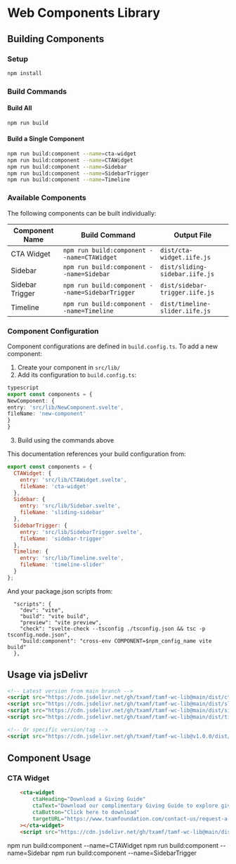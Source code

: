 # Web Components Library

## Building Components

### Setup

```bash
npm install
```

### Build Commands

#### Build All

```bash
npm run build
```

#### Build a Single Component

```bash
npm run build:component --name=cta-widget
npm run build:component --name=CTAWidget
npm run build:component --name=Sidebar
npm run build:component --name=SidebarTrigger
npm run build:component --name=Timeline
```


### Available Components

The following components can be built individually:

| Component Name | Build Command | Output File |
|---------------|---------------|-------------|
| CTA Widget | `npm run build:component --name=CTAWidget` | `dist/cta-widget.iife.js` |
| Sidebar | `npm run build:component --name=Sidebar` | `dist/sliding-sidebar.iife.js` |
| Sidebar Trigger | `npm run build:component --name=SidebarTrigger` | `dist/sidebar-trigger.iife.js` |
| Timeline | `npm run build:component --name=Timeline` | `dist/timeline-slider.iife.js` |

### Component Configuration

Component configurations are defined in `build.config.ts`. To add a new component:

1. Create your component in `src/lib/`
2. Add its configuration to `build.config.ts`:
```ts
typescript
export const components = {
NewComponent: {
entry: 'src/lib/NewComponent.svelte',
fileName: 'new-component'
}
}
```

3. Build using the commands above

This documentation references your build configuration from:

```js
export const components = {
  CTAWidget: {
    entry: 'src/lib/CTAWidget.svelte',
    fileName: 'cta-widget'
  },
  Sidebar: {
    entry: 'src/lib/Sidebar.svelte',
    fileName: 'sliding-sidebar'
  },
  SidebarTrigger: {
    entry: 'src/lib/SidebarTrigger.svelte',
    fileName: 'sidebar-trigger'
  },
  Timeline: {
    entry: 'src/lib/Timeline.svelte',
    fileName: 'timeline-slider'
  }
};
```
And your package.json scripts from:
```
  "scripts": {
    "dev": "vite",
    "build": "vite build",
    "preview": "vite preview",
    "check": "svelte-check --tsconfig ./tsconfig.json && tsc -p tsconfig.node.json",
    "build:component": "cross-env COMPONENT=$npm_config_name vite build"
  },
```

## Usage via jsDelivr

```html
<!-- Latest version from main branch -->
<script src="https://cdn.jsdelivr.net/gh/txamf/tamf-wc-lib@main/dist/cta-widget.iife.js"></script>
<script src="https://cdn.jsdelivr.net/gh/txamf/tamf-wc-lib@main/dist/sliding-sidebar.iife.js"></script>
<script src="https://cdn.jsdelivr.net/gh/txamf/tamf-wc-lib@main/dist/sidebar-trigger.iife.js"></script>
<script src="https://cdn.jsdelivr.net/gh/txamf/tamf-wc-lib@main/dist/timeline-slider.iife.js"></script>

<!-- Or specific version/tag -->
<script src="https://cdn.jsdelivr.net/gh/txamf/tamf-wc-lib@v1.0.0/dist/cta-widget.iife.js"></script>
```

## Component Usage
### CTA Widget
```html
    <cta-widget
        ctaHeading="Download a Giving Guide"
        ctaText="Download our complimentary Giving Guide to explore giving methods and learn more about campus areas you can support with an endowment. Ready to start a gift conversation instead? Send us a message at info@txamfoundation.com."
        ctaButton="Click here to download"
        targetURL="https://www.txamfoundation.com/contact-us/request-a-giving-guide.aspx"
    ></cta-widget>    
    <script src="https://cdn.jsdelivr.net/gh/txamf/tamf-wc-lib@main/dist/cta-widget.iife.js"></script>
```

npm run build:component --name=CTAWidget
npm run build:component --name=Sidebar
npm run build:component --name=SidebarTrigger

